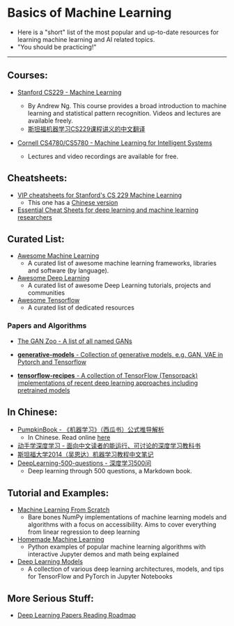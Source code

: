 # Basics of Machine Learning

* Here is a "short" list of the most popular and up-to-date resources for learning machine learning and AI related topics.
* "You should be practicing!"

-----

## Courses:

* [Stanford CS229 - Machine Learning](https://see.stanford.edu/Course/CS229)
	- By Andrew Ng. This course provides a broad introduction to machine learning and statistical pattern recognition. Videos and lectures are available freely.
	- [斯坦福机器学习CS229课程讲义的中文翻译](https://github.com/Kivy-CN/Stanford-CS-229-CN)

* [Cornell CS4780/CS5780 - Machine Learning for Intelligent Systems](http://www.cs.cornell.edu/courses/cs4780/2018fa/)
	- Lectures and video recordings are available for free.

## Cheatsheets:

- [VIP cheatsheets for Stanford's CS 229 Machine Learning](https://github.com/afshinea/stanford-cs-229-machine-learning)
	* This one has a [Chinese version](https://github.com/afshinea/stanford-cs-229-machine-learning/tree/master/zh)
- [Essential Cheat Sheets for deep learning and machine learning researchers](https://github.com/kailashahirwar/cheatsheets-ai)

## Curated List:

- [Awesome Machine Learning](https://github.com/josephmisiti/awesome-machine-learning)
	* A curated list of awesome machine learning frameworks, libraries and software (by language).
- [Awesome Deep Learning](https://github.com/ChristosChristofidis/awesome-deep-learning)
	* A curated list of awesome Deep Learning tutorials, projects and communities
- [Awesome Tensorflow](https://github.com/jtoy/awesome-tensorflow)
	* A curated list of dedicated resources

### Papers and Algorithms

- [The GAN Zoo - A list of all named GANs](https://github.com/hindupuravinash/the-gan-zoo)

- [__generative-models__ - Collection of generative models, e.g. GAN, VAE in Pytorch and Tensorflow](https://github.com/wiseodd/generative-models)

- [__tensorflow-recipes__ - A collection of TensorFlow (Tensorpack) implementations of recent deep learning approaches including pretrained models](https://github.com/PatWie/tensorflow-recipes)

## In Chinese:

- [PumpkinBook - 《机器学习》（西瓜书）公式推导解析](https://github.com/datawhalechina/pumpkin-book)
	* In Chinese. Read online [here](https://datawhalechina.github.io/pumpkin-book/)
- [动手学深度学习 - 面向中文读者的能运行、可讨论的深度学习教科书](https://zh.d2l.ai/index.html)
- [斯坦福大学2014（吴恩达）机器学习教程中文笔记](https://github.com/fengdu78/Coursera-ML-AndrewNg-Notes)
- [DeepLearning-500-questions - 深度学习500问](https://github.com/scutan90/DeepLearning-500-questions)
	- Deep learning through 500 questions, a Markdown book.

## Tutorial and Examples:

- [Machine Learning From Scratch](https://github.com/eriklindernoren/ML-From-Scratch)
	* Bare bones NumPy implementations of machine learning models and algorithms with a focus on accessibility. Aims to cover everything from linear regression to deep learning
- [Homemade Machine Learning](https://github.com/trekhleb/homemade-machine-learning)
	* Python examples of popular machine learning algorithms with interactive Jupyter demos and math being explained
- [Deep Learning Models](https://github.com/rasbt/deeplearning-models)
	* A collection of various deep learning architectures, models, and tips for TensorFlow and PyTorch in Jupyter Notebooks

## More Serious Stuff:

- [Deep Learning Papers Reading Roadmap](https://github.com/floodsung/Deep-Learning-Papers-Reading-Roadmap)
